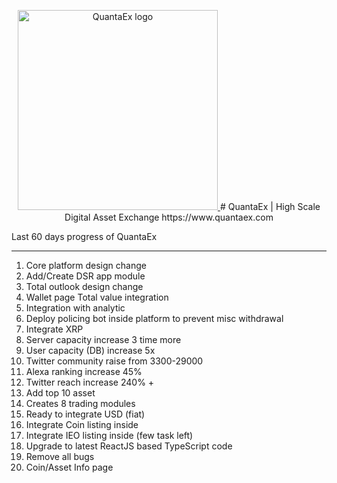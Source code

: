 <p align="center">
  <a href="https://www.quantaex.com">
    <img src="https://www.quantaex.com/static/media/logo.52f6a542.png" width="320px" alt="QuantaEx logo" />
  </a>
# QuantaEx | High Scale Digital Asset Exchange
https://www.quantaex.com
</p>

Last 60 days progress of QuantaEx
*********************************
1. Core platform design change
2. Add/Create DSR app module
3. Total outlook design change
4. Wallet page Total value integration
5. Integration with analytic
6. Deploy policing bot inside platform to prevent misc withdrawal
7. Integrate XRP
8. Server capacity increase 3 time more
9. User capacity (DB) increase 5x
10. Twitter community raise from 3300-29000
11. Alexa ranking increase 45%
12. Twitter reach increase 240% +
13. Add top 10 asset
14. Creates 8 trading modules
15. Ready to integrate USD (fiat)
16. Integrate Coin listing inside
17. Integrate IEO listing inside (few task left)
18. Upgrade to latest ReactJS based TypeScript code
19. Remove all bugs
20. Coin/Asset Info page
